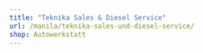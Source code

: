 ```yaml
---
title: "Teknika Sales & Diesel Service"
url: /manila/teknika-sales-und-diesel-service/
shop: Autowerkstatt
---
```

